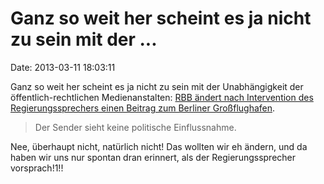 Ganz so weit her scheint es ja nicht zu sein mit der \...
=========================================================

Date: 2013-03-11 18:03:11

Ganz so weit her scheint es ja nicht zu sein mit der Unabhängigkeit der
öffentlich-rechtlichen Medienanstalten: [RBB ändert nach Intervention
des Regierungssprechers einen Beitrag zum Berliner
Großflughafen](http://www.tagesspiegel.de/berlin/scheiss-seo-immer/7906350.html).

> Der Sender sieht keine politische Einflussnahme.

Nee, überhaupt nicht, natürlich nicht! Das wollten wir eh ändern, und da
haben wir uns nur spontan dran erinnert, als der Regierungssprecher
vorsprach!1!!
